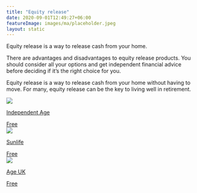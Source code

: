```yaml
---
title: "Equity release"
date: 2020-09-01T12:49:27+06:00
featureImage: images/ma/placeholder.jpeg
layout: static
---
```


Equity release is a way to release cash from your home.

There are advantages and disadvantages to equity release products. You should consider all your options and get independent financial advice before deciding if it’s the right choice for you.

Equity release is a way to release cash from your home without having to move. For many, equity release can be the key to living well in retirement.

<a class="ma-link" href="https://www.independentage.org/get-advice/your-home-and-housing/equity-release"><div class="ma-card ma-card-Wealth"><div class="ma-icon"><img src ="/images/icon-check.png"/></div><div class="ma-name"><p>Independent Age</p></div><div class="ma-paid-text"><span>Free</span></div></div></a><a class="ma-link" href="https://www.sunlife.co.uk/equity-release/sunrise/?utm_source=bing//"><div class="ma-card ma-card-Wealth"><div class="ma-icon"><img src ="/images/icon-check.png"/></div><div class="ma-name"><p>Sunlife</p></div><div class="ma-paid-text"><span>Free</span></div></div></a><a class="ma-link" href="https://www.ageuk.org.uk/information-advice/money-legal/income-tax/equity-release/"><div class="ma-card ma-card-Wealth"><div class="ma-icon"><img src ="/images/icon-check.png"/></div><div class="ma-name"><p>Age UK</p></div><div class="ma-paid-text"><span>Free</span></div></div></a>  

<br/><br/>






